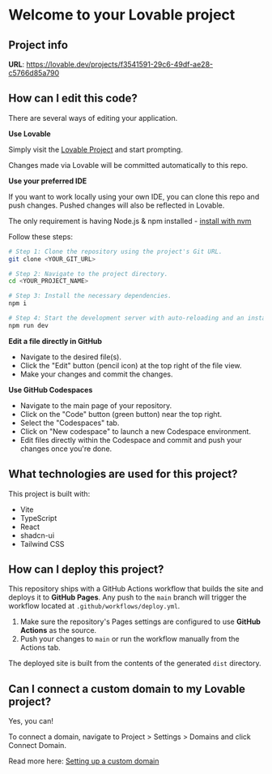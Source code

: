 # Welcome to your Lovable project

## Project info

**URL**: https://lovable.dev/projects/f3541591-29c6-49df-ae28-c5766d85a790

## How can I edit this code?

There are several ways of editing your application.

**Use Lovable**

Simply visit the [Lovable Project](https://lovable.dev/projects/f3541591-29c6-49df-ae28-c5766d85a790) and start prompting.

Changes made via Lovable will be committed automatically to this repo.

**Use your preferred IDE**

If you want to work locally using your own IDE, you can clone this repo and push changes. Pushed changes will also be reflected in Lovable.

The only requirement is having Node.js & npm installed - [install with nvm](https://github.com/nvm-sh/nvm#installing-and-updating)

Follow these steps:

```sh
# Step 1: Clone the repository using the project's Git URL.
git clone <YOUR_GIT_URL>

# Step 2: Navigate to the project directory.
cd <YOUR_PROJECT_NAME>

# Step 3: Install the necessary dependencies.
npm i

# Step 4: Start the development server with auto-reloading and an instant preview.
npm run dev
```

**Edit a file directly in GitHub**

- Navigate to the desired file(s).
- Click the "Edit" button (pencil icon) at the top right of the file view.
- Make your changes and commit the changes.

**Use GitHub Codespaces**

- Navigate to the main page of your repository.
- Click on the "Code" button (green button) near the top right.
- Select the "Codespaces" tab.
- Click on "New codespace" to launch a new Codespace environment.
- Edit files directly within the Codespace and commit and push your changes once you're done.

## What technologies are used for this project?

This project is built with:

- Vite
- TypeScript
- React
- shadcn-ui
- Tailwind CSS

## How can I deploy this project?

This repository ships with a GitHub Actions workflow that builds the site and
deploys it to **GitHub Pages**. Any push to the `main` branch will trigger the
workflow located at `.github/workflows/deploy.yml`.

1. Make sure the repository's Pages settings are configured to use **GitHub
   Actions** as the source.
2. Push your changes to `main` or run the workflow manually from the Actions
   tab.

The deployed site is built from the contents of the generated `dist` directory.

## Can I connect a custom domain to my Lovable project?

Yes, you can!

To connect a domain, navigate to Project > Settings > Domains and click Connect Domain.

Read more here: [Setting up a custom domain](https://docs.lovable.dev/tips-tricks/custom-domain#step-by-step-guide)
